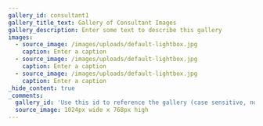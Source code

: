 ```yaml
---
gallery_id: consultant1
gallery_title_text: Gallery of Consultant Images
gallery_description: Enter some text to describe this gallery
images:
  - source_image: /images/uploads/default-lightbox.jpg
    caption: Enter a caption
  - source_image: /images/uploads/default-lightbox.jpg
    caption: Enter a caption
  - source_image: /images/uploads/default-lightbox.jpg
    caption: Enter a caption
_hide_content: true
_comments:
  gallery_id: 'Use this id to reference the gallery (case sensitive, no spaces)'
  source_image: 1024px wide x 768px high
---
```



